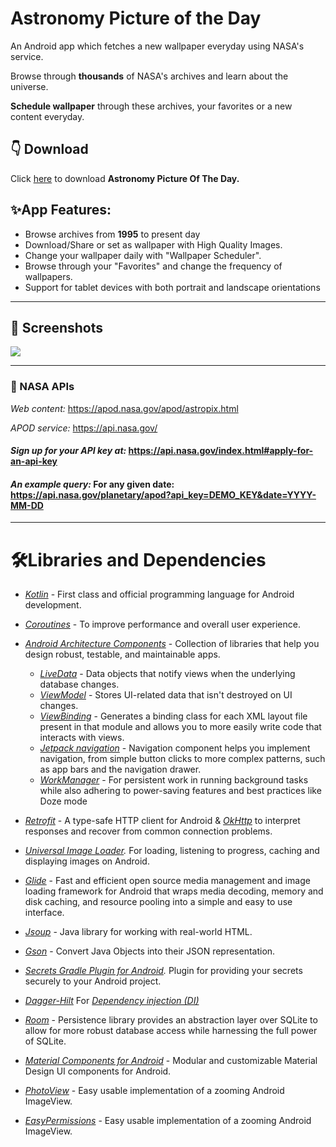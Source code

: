 # **Astronomy Picture of the Day**
An Android app which fetches a new wallpaper everyday using NASA's service.

Browse through **thousands** of NASA's archives and learn about the universe.

**Schedule wallpaper** through these archives, your favorites or a new content everyday.

## **👇 Download** ##
Click [here](https://raw.githubusercontent.com/PrasoonDhaneshwar/Astronomy-Photo-Of-The-Day-Android/main/Astronomy-Picture-of-the-Day-v1.0.apk) to download **Astronomy Picture Of The Day.**

## **✨App Features:** ##
- Browse archives from **1995** to present day
- Download/Share or set as wallpaper with High Quality Images.
- Change your wallpaper daily with "Wallpaper Scheduler".
- Browse through your "Favorites" and change the frequency of wallpapers.
- Support for tablet devices with both portrait and landscape orientations
---
## 📸 Screenshots ##
![](images/PortraitMode.JPG)

---
### **🔑 NASA APIs** ###

*Web content:*
https://apod.nasa.gov/apod/astropix.html

*APOD service:*
https://api.nasa.gov/

#### *Sign up for your API key at:* https://api.nasa.gov/index.html#apply-for-an-api-key

#### *An example query:* For any given **date**: https://api.nasa.gov/planetary/apod?api_key=DEMO_KEY&date=YYYY-MM-DD
---
# 🛠️Libraries and Dependencies #

- *[Kotlin](https://kotlinlang.org/)* - First class and official programming language for Android development.
- *[Coroutines](https://kotlinlang.org/docs/reference/coroutines-overview.html)* - To improve performance and overall user experience.
- *[Android Architecture Components](https://developer.android.com/topic/libraries/architecture)* - Collection of libraries that help you design robust, testable, and maintainable apps.
  - *[LiveData](https://developer.android.com/topic/libraries/architecture/livedata)* - Data objects that notify views when the underlying database changes.
  - *[ViewModel](https://developer.android.com/topic/libraries/architecture/viewmodel)* - Stores UI-related data that isn't destroyed on UI changes.
  - *[ViewBinding](https://developer.android.com/topic/libraries/view-binding)* - Generates a binding class for each XML layout file present in that module and allows you to more easily write code that interacts with views.
  - *[Jetpack navigation](https://developer.android.com/guide/navigation)* - Navigation component helps you implement navigation, from simple button clicks to more complex patterns, such as app bars and the navigation drawer.
  - *[WorkManager](https://developer.android.com/topic/libraries/architecture/workmanager)* - For persistent work in running background tasks while also adhering to power-saving features and best practices like Doze mode

- *[Retrofit](https://square.github.io/retrofit/)* - A type-safe HTTP client for Android & *[OkHttp](https://square.github.io/okhttp/)* to interpret responses and recover from common connection problems.
- *[Universal Image Loader](https://github.com/nostra13/Android-Universal-Image-Loader/).* For loading, listening to progress, caching and displaying images on Android.
- *[Glide](https://github.com/bumptech/glide)* - Fast and efficient open source media management and image loading framework for Android that wraps media decoding, memory and disk caching, and resource pooling into a simple and easy to use interface.
- *[Jsoup](https://jsoup.org/)* - Java library for working with real-world HTML.
- *[Gson](https://github.com/google/gson)* - Convert Java Objects into their JSON representation.
- *[Secrets Gradle Plugin for Android](https://github.com/google/secrets-gradle-plugin).* Plugin for providing your secrets securely to your Android project.

- *[Dagger-Hilt](https://dagger.dev/hilt/)* For *[Dependency injection (DI)](https://developer.android.com/training/dependency-injection)*
- *[Room](https://developer.android.com/jetpack/androidx/releases/room)* - Persistence library provides an abstraction layer over SQLite to allow for more robust database access while harnessing the full power of SQLite.
- *[Material Components for Android](https://github.com/material-components/material-components-android)* - Modular and customizable Material Design UI components for Android.
- *[PhotoView](https://github.com/Baseflow/PhotoView)* - Easy usable implementation of a zooming Android ImageView.
- *[EasyPermissions](https://github.com/googlesamples/easypermissions)* - Easy usable implementation of a zooming Android ImageView.
